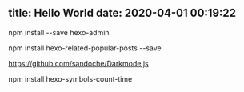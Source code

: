 title: Hello World
date: 2020-04-01 00:19:22
---
npm install --save hexo-admin

npm install hexo-related-popular-posts --save

https://github.com/sandoche/Darkmode.js

npm install hexo-symbols-count-time